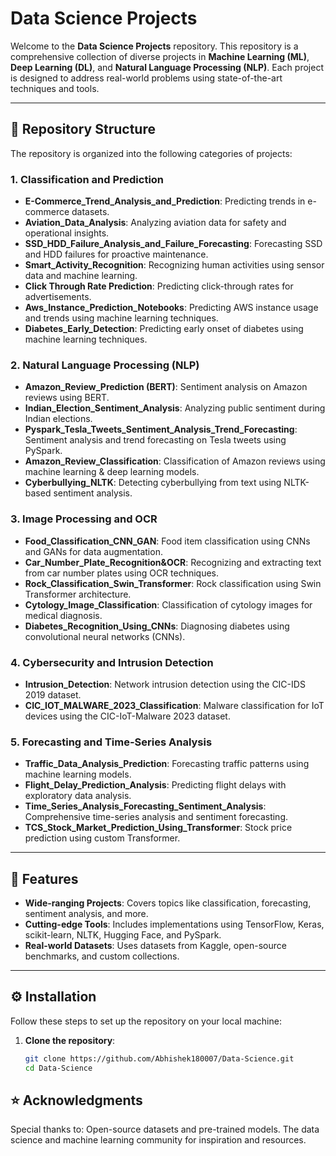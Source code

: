 # Data Science Projects

Welcome to the **Data Science Projects** repository. This repository is a comprehensive collection of diverse projects in **Machine Learning (ML)**, **Deep Learning (DL)**, and **Natural Language Processing (NLP)**. Each project is designed to address real-world problems using state-of-the-art techniques and tools.

---

## 📁 Repository Structure

The repository is organized into the following categories of projects:

### **1. Classification and Prediction**
- **E-Commerce_Trend_Analysis_and_Prediction**: Predicting trends in e-commerce datasets.
- **Aviation_Data_Analysis**: Analyzing aviation data for safety and operational insights.
- **SSD_HDD_Failure_Analysis_and_Failure_Forecasting**: Forecasting SSD and HDD failures for proactive maintenance.
- **Smart_Activity_Recognition**: Recognizing human activities using sensor data and machine learning.
- **Click Through Rate Prediction**: Predicting click-through rates for advertisements.
- **Aws_Instance_Prediction_Notebooks**: Predicting AWS instance usage and trends using machine learning techniques.
- **Diabetes_Early_Detection**: Predicting early onset of diabetes using machine learning techniques.

### **2. Natural Language Processing (NLP)**
- **Amazon_Review_Prediction (BERT)**: Sentiment analysis on Amazon reviews using BERT.
- **Indian_Election_Sentiment_Analysis**: Analyzing public sentiment during Indian elections.
- **Pyspark_Tesla_Tweets_Sentiment_Analysis_Trend_Forecasting**: Sentiment analysis and trend forecasting on Tesla tweets using PySpark.
- **Amazon_Review_Classification**: Classification of Amazon reviews using machine learning & deep learning models.
- **Cyberbullying_NLTK**: Detecting cyberbullying from text using NLTK-based sentiment analysis.

### **3. Image Processing and OCR**
- **Food_Classification_CNN_GAN**: Food item classification using CNNs and GANs for data augmentation.
- **Car_Number_Plate_Recognition&OCR**: Recognizing and extracting text from car number plates using OCR techniques.
- **Rock_Classification_Swin_Transformer**: Rock classification using Swin Transformer architecture.
- **Cytology_Image_Classification**: Classification of cytology images for medical diagnosis.
- **Diabetes_Recognition_Using_CNNs**: Diagnosing diabetes using convolutional neural networks (CNNs).

### **4. Cybersecurity and Intrusion Detection**
- **Intrusion_Detection**: Network intrusion detection using the CIC-IDS 2019 dataset.
- **CIC_IOT_MALWARE_2023_Classification**: Malware classification for IoT devices using the CIC-IoT-Malware 2023 dataset.

### **5. Forecasting and Time-Series Analysis**
- **Traffic_Data_Analysis_Prediction**: Forecasting traffic patterns using machine learning models.
- **Flight_Delay_Prediction_Analysis**: Predicting flight delays with exploratory data analysis.
- **Time_Series_Analysis_Forecasting_Sentiment_Analysis**: Comprehensive time-series analysis and sentiment forecasting.
- **TCS_Stock_Market_Prediction_Using_Transformer**: Stock price prediction using custom Transformer.

---

## 🚀 Features

- **Wide-ranging Projects**: Covers topics like classification, forecasting, sentiment analysis, and more.
- **Cutting-edge Tools**: Includes implementations using TensorFlow, Keras, scikit-learn, NLTK, Hugging Face, and PySpark.
- **Real-world Datasets**: Uses datasets from Kaggle, open-source benchmarks, and custom collections.

---

## ⚙️ Installation

Follow these steps to set up the repository on your local machine:

1. **Clone the repository**:
   ```bash
   git clone https://github.com/Abhishek180007/Data-Science.git
   cd Data-Science

## ⭐ Acknowledgments
Special thanks to:
Open-source datasets and pre-trained models.
The data science and machine learning community for inspiration and resources.
